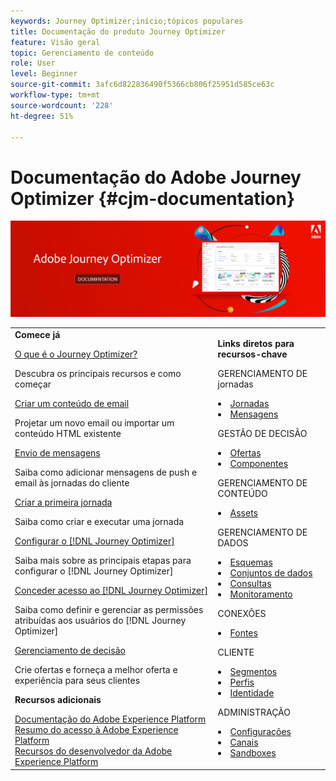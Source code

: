 ```yaml
---
keywords: Journey Optimizer;início;tópicos populares
title: Documentação do produto Journey Optimizer
feature: Visão geral
topic: Gerenciamento de conteúdo
role: User
level: Beginner
source-git-commit: 3afc6d822836490f5366cb806f25951d585ce63c
workflow-type: tm+mt
source-wordcount: '228'
ht-degree: 51%

---
```


# Documentação do Adobe Journey Optimizer {#cjm-documentation}

![](using/assets/do-not-localize/banner-cjm.png)


<table style="table-layout:fixed">
<tr>
  <td>
    <div><strong>Comece já</strong>
    </div>
    <p>
    <em></em>
    <p>
    <div>
      <a href="using/get-started.md">O que é o Journey Optimizer?</a>
    </div>
    <p>Descubra os principais recursos e como começar
    <p>
    <div>
      <a href="using/design-emails.md">Criar um conteúdo de email</a>
    </div>
    <p>
    Projetar um novo email ou importar um conteúdo HTML existente
    <p>
    <div>
      <a href="using/building-journeys/journeys-message.md">Envio de mensagens</a>
    </div>
    <p>Saiba como adicionar mensagens de push e email às jornadas do cliente
    <p>
    <div>
    <a href="using/building-journeys/journeys-uc.md">Criar a primeira jornada</a>
    </div>
    <p>Saiba como criar e executar uma jornada
    <p>
    <div>
    <a href="using/configuration/get-started-configuration.md">Configurar o [!DNL Journey Optimizer]</a>
    </div>
    <p>Saiba mais sobre as principais etapas para configurar o [!DNL Journey Optimizer]
    <p>
    <div>
    <a href="using/administration/permissions-overview.md">Conceder acesso ao [!DNL Journey Optimizer]</a>
    </div>
    <p>Saiba como definir e gerenciar as permissões atribuídas aos usuários do [!DNL Journey Optimizer]
    <p>
    <div>
    <a href="using/offers/get-started/starting-offer-decisioning.md">Gerenciamento de decisão</a>
    </div>
    <p>Crie ofertas e forneça a melhor oferta e experiência para seus clientes
    <p>
    <p>
    <div><strong>Recursos adicionais</strong>
    </div>
    <p>
    <p>
    <div>
      <a href="https://experienceleague.adobe.com/docs/experience-platform/landing/home.html?lang=pt-BR">Documentação do Adobe Experience Platform</a>
    </div>
      <div>
      <a href="https://experienceleague.adobe.com/docs/experience-platform/access-control/home.html?lang=pt-BR">Resumo do acesso à Adobe Experience Platform</a>
    </div>
      <div>
      <a href="https://www.adobe.com/br/experience-platform/documentation-and-developer-resources.html">Recursos do desenvolvedor da Adobe Experience Platform</a>
    </div>
  </td>
   <td>
   <div><strong>Links diretos para recursos-chave</strong>
    </div>
    <p>
    <em></em>
    <p>
    <p>GERENCIAMENTO DE jornadas</p>
    <li>
      <a href="using/building-journeys/journey-gs.md">Jornadas</a>
    </li>
    <li>
      <a href="using/create-message.md">Mensagens</a>
    </li>
    <p>
    <p>GESTÃO DE DECISÃO</p>
    <li>
      <a href="using/offers/get-started/starting-offer-decisioning.md">Ofertas</a>
    </li>
     <li>
      <a href="using/offers/offer-library/key-steps.md">Componentes</a>
    </li>
    <p>
    <p>GERENCIAMENTO DE CONTEÚDO</p>
    <li>
      <a href="using/assets-essentials.md">Assets</a>
    </li>
    <p>
    <p>GERENCIAMENTO DE DADOS</p>
    <li>
      <a href="https://experienceleague.adobe.com/docs/experience-platform/xdm/tutorials/create-schema-ui.html?lang=pt-BR">Esquemas</a>
    </li>
     <li>
      <a href="https://experienceleague.adobe.com/docs/experience-platform/catalog/datasets/user-guide.html?lang=pt-BR">Conjuntos de dados</a>
    </li>
        <li>
      <a href="https://experienceleague.adobe.com/docs/experience-platform/query/ui/overview.html?lang=pt-BR">Consultas</a>
    </li>
     <li>
      <a href="https://experienceleague.adobe.com/docs/experience-platform/ingestion/quality/monitor-data-ingestion.html?lang=pt-BR">Monitoramento</a>
    </li>
    <p>
    <p>CONEXÕES</p>
    <li>
      <a href="https://experienceleague.adobe.com/docs/experience-platform/sources/home.html?lang=pt-BR">Fontes</a>
    </li>
    <p>
    <p>CLIENTE</p>
    <li>
      <a href="using/segment/about-segments.md">Segmentos</a>
    </li>
     <li>
      <a href="https://experienceleague.adobe.com/docs/experience-platform/profile/ui/user-guide.html?lang=pt-BR">Perfis</a>
    </li>
    <li>
      <a href="https://experienceleague.adobe.com/docs/experience-platform/identity/namespaces.html#manage-namespaces">Identidade</a>
    </li>
    <p>
    <p>ADMINISTRAÇÃO</p>
    <li>
      <a href="using/configuration/about-data-sources-events-actions.md">Configurações </a>
    </li>
    <li>
      <a href="using/configuration/get-started-configuration.md">Canais</a>
    </li>
     <li>
      <a href="using/administration/sandboxes.md">Sandboxes</a>
    </li>
  </td>
</tr>
</table>
